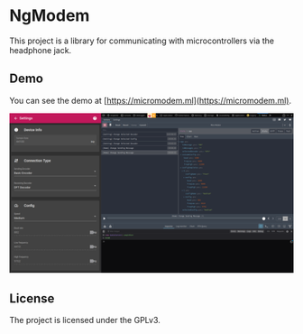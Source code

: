 # NgModem

This project is a library for communicating with microcontrollers via the headphone jack.

## Demo

You can see the demo at [https://micromodem.ml](https://micromodem.ml).

![App Setting Overview](./assets/app-setting-overview.png)

## License

The project is licensed under the GPLv3.
